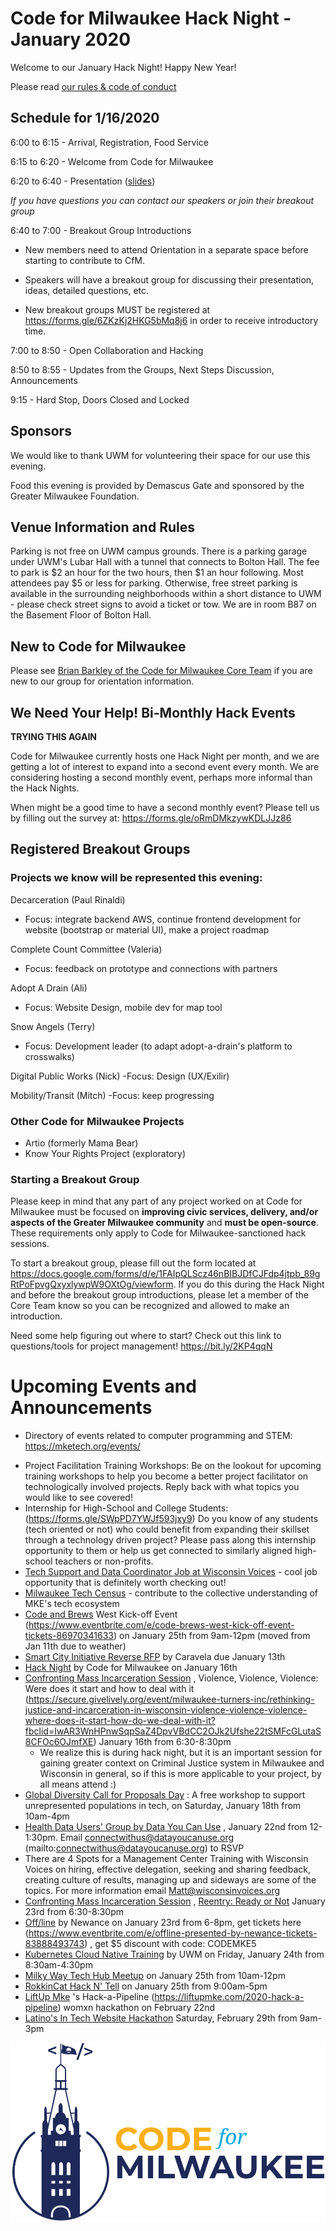 # Code for Milwaukee Hack Night - January 2020

Welcome to our January Hack Night! Happy New Year!

Please read [our rules & code of conduct](https://github.com/codeformilwaukee/hack-night-digital-programs#rules-code-of-conduct-etc)

## Schedule for 1/16/2020

6:00 to 6:15 - Arrival, Registration, Food Service

6:15 to 6:20 - Welcome from Code for Milwaukee

6:20 to 6:40 - Presentation ([slides]())

*If you have questions you can contact our speakers or join their breakout group*

6:40 to 7:00 - Breakout Group Introductions

- New members need to attend Orientation in a separate space before starting to contribute to CfM.

- Speakers will have a breakout group for discussing their presentation, ideas, detailed questions, etc.

- New breakout groups MUST be registered at https://forms.gle/6ZKzKj2HKG5bMq8j6 in order to receive introductory time.

7:00 to 8:50 - Open Collaboration and Hacking

8:50 to 8:55 - Updates from the Groups, Next Steps Discussion, Announcements

9:15 - Hard Stop, Doors Closed and Locked

## Sponsors

We would like to thank UWM for volunteering their space for our use this evening.

Food this evening is provided by Demascus Gate and sponsored by the Greater Milwaukee Foundation.

## Venue Information and Rules

Parking is not free on UWM campus grounds. There is a parking garage under UWM's Lubar Hall with a tunnel that connects to Bolton Hall. The fee to park is $2 an hour for the two hours, then $1 an hour following. Most attendees pay $5 or less for parking. Otherwise, free street parking is available in the surrounding neighborhoods within a short distance to UWM - please check street signs to avoid a ticket or tow. We are in room B87 on the Basement Floor of Bolton Hall.

## New to Code for Milwaukee

Please see [Brian Barkley of the Code for Milwaukee Core Team](https://codeformilwaukee.org/join-us) if you are new to our group for orientation information.

## We Need Your Help! Bi-Monthly Hack Events

**TRYING THIS AGAIN**

Code for Milwaukee currently hosts one Hack Night per month, and we are getting a lot of interest to expand into a second event every month. We are considering hosting a second monthly event, perhaps more informal than the Hack Nights.

When might be a good time to have a second monthly event? Please tell us by filling out the survey at: https://forms.gle/oRmDMkzywKDLJJz86

## Registered Breakout Groups

### Projects we know will be represented this evening:

Decarceration (Paul Rinaldi)
- Focus: integrate backend AWS, continue frontend development for website (bootstrap or material UI), make a project roadmap

Complete Count Committee (Valeria)
- Focus: feedback on prototype and connections with partners

Adopt A Drain (Ali)
- Focus: Website Design, mobile dev for map tool

Snow Angels (Terry)
- Focus: Development leader (to adapt adopt-a-drain's platform to crosswalks)

Digital Public Works (Nick)
-Focus: Design (UX/Exilir)

Mobility/Transit (Mitch)
-Focus: keep progressing

### Other Code for Milwaukee Projects
- Artio (formerly Mama Bear)
- Know Your Rights Project (exploratory)

### Starting a Breakout Group

Please keep in mind that any part of any project worked on at Code for Milwaukee must be focused on **improving civic services, delivery, and/or aspects of the Greater Milwaukee community** and **must be open-source**. These requirements only apply to Code for Milwaukee-sanctioned hack sessions.

To start a breakout group, please fill out the form located at https://docs.google.com/forms/d/e/1FAIpQLScz46nBIBJDfCJFdp4jtpb_89gRtPoFpvgQxyxlywpW9OXtOg/viewform. If you do this during the Hack Night and before the breakout group introductions, please let a member of the Core Team know so you can be recognized and allowed to make an introduction.

Need some help figuring out where to start? Check out this link to questions/tools for project management! https://bit.ly/2KP4qqN

# Upcoming Events and Announcements

- Directory of events related to computer programming and STEM: https://mketech.org/events/ 

* Project Facilitation Training Workshops: Be on the lookout for upcoming training workshops to help you become a better project facilitator on technologically involved projects. Reply back with what topics you would like to see covered!
* Internship for High-School and College Students: (https://forms.gle/SWpPD7YWJf593jxy9)  Do you know of any students (tech oriented or not) who could benefit from expanding their skillset through a technology driven project? Please pass along this internship opportunity to them or help us get connected to similarly aligned high-school teachers or non-profits.
* [Tech Support and Data Coordinator Job at Wisconsin Voices](https://drive.google.com/file/d/0B7Hc7Ui-lOrwRG0yZklpXzhpSGNBSUhDZ0E2b2dWLVJFNmhr/view) - cool job opportunity that is definitely worth checking out!
* [Milwaukee Tech Census](https://startupwi.typeform.com/to/KZkFJ3?mc_cid=fb7d2b23c8&mc_eid=%5BUNIQID%5D)  - contribute to the collective understanding of MKE's tech ecosystem
* [Code and Brews](https://www.eventbrite.com/e/code-brews-mke-december-2019-tickets-76684903611?aff=ebdssbdestsearch)  West Kick-off Event (https://www.eventbrite.com/e/code-brews-west-kick-off-event-tickets-86970341633)  on January 25th from 9am-12pm (moved from Jan 11th due to weather)
* [Smart City Initiative Reverse RFP](https://www.caravelaiot.com/2019/11/smart-city-initiative-reverse-rfp/)  by Caravela due January 13th
* [Hack Night](https://www.meetup.com/Code-for-Milwaukee/events/267297728/)  by Code for Milwaukee on January 16th
* [Confronting Mass Incarceration Session](https://secure.givelively.org/event/milwaukee-turners-inc/rethinking-justice-and-incarceration-in-wisconsin-violence-violence-violence-where-does-it-start-how-do-we-deal-with-it?fbclid=IwAR3WnHPnwSqpSaZ4DpvVBdCC2OJk2Ufshe22tSMFcGLutaS8CFOc6OJmfXE) , Violence, Violence, Violence: Were does it start and how to deal with it (https://secure.givelively.org/event/milwaukee-turners-inc/rethinking-justice-and-incarceration-in-wisconsin-violence-violence-violence-where-does-it-start-how-do-we-deal-with-it?fbclid=IwAR3WnHPnwSqpSaZ4DpvVBdCC2OJk2Ufshe22tSMFcGLutaS8CFOc6OJmfXE) January 16th from 6:30-8:30pm
  + We realize this is during hack night, but it is an important session for gaining greater context on Criminal Justice system in Milwaukee and Wisconsin in general, so if this is more applicable to your project, by all means attend :)
* [Global Diversity Call for Proposals Day](https://www.eventbrite.com/e/global-diversity-cfp-day-milwaukee-tickets-82881678331) : A free workshop to support unrepresented populations in tech, on Saturday, January 18th from 10am-4pm
* [Health Data Users' Group by Data You Can Use](https://docs.google.com/document/d/1A8PFu_ClYS7z-C0IsP_eGI5-vhcdZDe4Vs5DUQT224o/edit?usp=sharing) , January 22nd from 12-1:30pm. Email connectwithus@datayoucanuse.org (mailto:connectwithus@datayoucanuse.org)  to RSVP
* There are 4 Spots for a Management Center Training with Wisconsin Voices on hiring, effective delegation, seeking and sharing feedback, creating culture of results, managing up and sideways are some of the topics.  For more information email Matt@wisconsinvoices.org
* [Confronting Mass Incarceration Session](https://secure.givelively.org/event/milwaukee-turners-inc/rethinking-justice-and-incarceration-in-wisconsin-reentry-ready-or-not?fbclid=IwAR0NbYPW7hPgAvZg-3lDZGdeVtimO3Tg7GPF3jJHa9FOBPWWmiiFTV2xtzU) , [Reentry: Ready or Not](https://secure.givelively.org/event/milwaukee-turners-inc/rethinking-justice-and-incarceration-in-wisconsin-reentry-ready-or-not?fbclid=IwAR0NbYPW7hPgAvZg-3lDZGdeVtimO3Tg7GPF3jJHa9FOBPWWmiiFTV2xtzU) January 23rd from 6:30-8:30pm
* [Off/line](https://www.newaukee.com/event/off-line-presented-by-newance/) by Newance on January 23rd from 6-8pm, get tickets here (https://www.eventbrite.com/e/offline-presented-by-newance-tickets-83888493743) , get $5 discount with code: CODEMKE5
* [Kubernetes Cloud Native Training](https://uwm.edu/business/research/centers-institutes/technology-innovation/cti-workshop-series/) by UWM on Friday, January 24th from 8:30am-4:30pm
* [Milky Way Tech Hub Meetup](https://www.meetup.com/themilkywaytechhub/events/thsbkrybccbxb/) on January 25th from 10am-12pm
* [RokkinCat Hack N' Tell](https://www.eventbrite.com/e/hack-tell-tickets-87982657497) on January 25th from 9:00am-5pm
* [LiftUp Mke](https://liftupmke.com/) 's Hack-a-Pipeline (https://liftupmke.com/2020-hack-a-pipeline)  womxn hackathon on February 22nd
* [Latino's In Tech Website Hackathon](http://latinosin.tech/)  Saturday, February 29th from 9am-3pm

[![](assets/blue-cfm-logo.png)](https://codeformilwaukee.org/)

